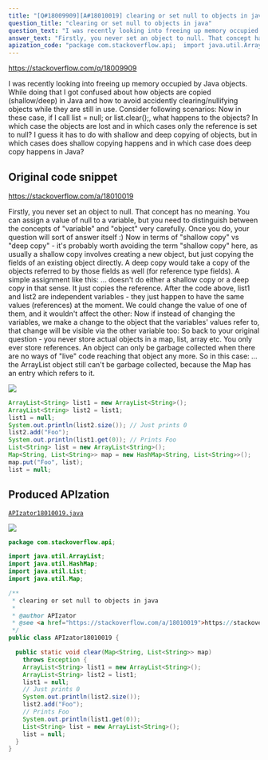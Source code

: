 ```yaml
---
title: "[Q#18009909][A#18010019] clearing or set null to objects in java"
question_title: "clearing or set null to objects in java"
question_text: "I was recently looking into freeing up memory occupied by Java objects. While doing that I got confused about how objects are copied (shallow/deep) in Java and how to avoid accidently clearing/nullifying objects while they are still in use. Consider following scenarios: Now in these case, if I call list = null; or list.clear();, what happens to the objects? In which case the objects are lost and in which cases only the reference is set to null? I guess it has to do with shallow and deep copying of objects, but in which cases does shallow copying happens and in which case does deep copy happens in Java?"
answer_text: "Firstly, you never set an object to null. That concept has no meaning. You can assign a value of null to a variable, but you need to distinguish between the concepts of \"variable\" and \"object\" very carefully. Once you do, your question will sort of answer itself :) Now in terms of \"shallow copy\" vs \"deep copy\" - it's probably worth avoiding the term \"shallow copy\" here, as usually a shallow copy involves creating a new object, but just copying the fields of an existing object directly. A deep copy would take a copy of the objects referred to by those fields as well (for reference type fields). A simple assignment like this: ... doesn't do either a shallow copy or a deep copy in that sense. It just copies the reference. After the code above, list1 and list2 are independent variables - they just happen to have the same values (references) at the moment. We could change the value of one of them, and it wouldn't affect the other: Now if instead of changing the variables, we make a change to the object that the variables' values refer to, that change will be visible via the other variable too: So back to your original question - you never store actual objects in a map, list, array etc. You only ever store references. An object can only be garbage collected when there are no ways of \"live\" code reaching that object any more. So in this case: ... the ArrayList object still can't be garbage collected, because the Map has an entry which refers to it."
apization_code: "package com.stackoverflow.api;  import java.util.ArrayList; import java.util.HashMap; import java.util.List; import java.util.Map;  /**  * clearing or set null to objects in java  *  * @author APIzator  * @see <a href=\"https://stackoverflow.com/a/18010019\">https://stackoverflow.com/a/18010019</a>  */ public class APIzator18010019 {    public static void clear(Map<String, List<String>> map)     throws Exception {     ArrayList<String> list1 = new ArrayList<String>();     ArrayList<String> list2 = list1;     list1 = null;     // Just prints 0     System.out.println(list2.size());     list2.add(\"Foo\");     // Prints Foo     System.out.println(list1.get(0));     List<String> list = new ArrayList<String>();     list = null;   } }"
---
```


https://stackoverflow.com/q/18009909

I was recently looking into freeing up memory occupied by Java objects. While doing that I got confused about how objects are copied (shallow/deep) in Java and how to avoid accidently clearing/nullifying objects while they are still in use.
Consider following scenarios:
Now in these case, if I call list = null; or list.clear();, what happens to the objects? In which case the objects are lost and in which cases only the reference is set to null?
I guess it has to do with shallow and deep copying of objects, but in which cases does shallow copying happens and in which case does deep copy happens in Java?



## Original code snippet

https://stackoverflow.com/a/18010019

Firstly, you never set an object to null. That concept has no meaning. You can assign a value of null to a variable, but you need to distinguish between the concepts of &quot;variable&quot; and &quot;object&quot; very carefully. Once you do, your question will sort of answer itself :)
Now in terms of &quot;shallow copy&quot; vs &quot;deep copy&quot; - it&#x27;s probably worth avoiding the term &quot;shallow copy&quot; here, as usually a shallow copy involves creating a new object, but just copying the fields of an existing object directly. A deep copy would take a copy of the objects referred to by those fields as well (for reference type fields). A simple assignment like this:
... doesn&#x27;t do either a shallow copy or a deep copy in that sense. It just copies the reference. After the code above, list1 and list2 are independent variables - they just happen to have the same values (references) at the moment. We could change the value of one of them, and it wouldn&#x27;t affect the other:
Now if instead of changing the variables, we make a change to the object that the variables&#x27; values refer to, that change will be visible via the other variable too:
So back to your original question - you never store actual objects in a map, list, array etc. You only ever store references. An object can only be garbage collected when there are no ways of &quot;live&quot; code reaching that object any more. So in this case:
... the ArrayList object still can&#x27;t be garbage collected, because the Map has an entry which refers to it.

<div class="code-logo"><img src="/stackoverflow.png" /></div>

```java
ArrayList<String> list1 = new ArrayList<String>();
ArrayList<String> list2 = list1;
list1 = null;
System.out.println(list2.size()); // Just prints 0
list2.add("Foo");
System.out.println(list1.get(0)); // Prints Foo
List<String> list = new ArrayList<String>();
Map<String, List<String>> map = new HashMap<String, List<String>>();
map.put("Foo", list);
list = null;
```

## Produced APIzation

[`APIzator18010019.java`](https://github.com/blind-papers/apization-temp-data/raw/main/search/APIzator18010019.java)

<div class="code-logo"><img src="/apizator.png" /></div>

```java
package com.stackoverflow.api;

import java.util.ArrayList;
import java.util.HashMap;
import java.util.List;
import java.util.Map;

/**
 * clearing or set null to objects in java
 *
 * @author APIzator
 * @see <a href="https://stackoverflow.com/a/18010019">https://stackoverflow.com/a/18010019</a>
 */
public class APIzator18010019 {

  public static void clear(Map<String, List<String>> map)
    throws Exception {
    ArrayList<String> list1 = new ArrayList<String>();
    ArrayList<String> list2 = list1;
    list1 = null;
    // Just prints 0
    System.out.println(list2.size());
    list2.add("Foo");
    // Prints Foo
    System.out.println(list1.get(0));
    List<String> list = new ArrayList<String>();
    list = null;
  }
}

```
